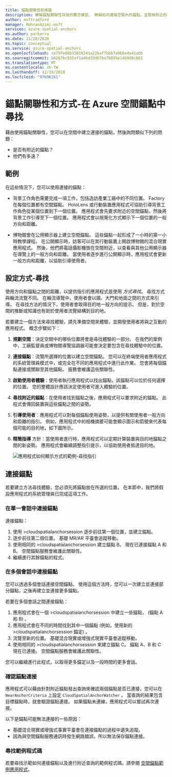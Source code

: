 ```yaml
---
title: 錨點關聯性和尋路
description: 瞭解錨點關聯性背後的概念模型。 瞭解如何連接空間內的錨點，並使用附近的 API 來滿足尋找方法的案例。
author: msftradford
manager: MehranAzimi-msft
services: azure-spatial-anchors
ms.author: parkerra
ms.date: 11/20/2020
ms.topic: conceptual
ms.service: azure-spatial-anchors
ms.openlocfilehash: ce79fe88b33659241a226af7bbb7a966ede41abb
ms.sourcegitcommit: b6267bc931ef1a4bd33d67ba76895e14b9d0c661
ms.translationtype: MT
ms.contentlocale: zh-TW
ms.lasthandoff: 12/19/2020
ms.locfileid: "97696161"
---
```

# <a name="anchor-relationships-and-way-finding-in-azure-spatial-anchors"></a>錨點關聯性和方式-在 Azure 空間錨點中尋找

藉由使用錨點關聯性，您可以在空間中建立連接的錨點，然後詢問類似下列的問題：

* 是否有附近的錨點？
* 他們有多遠？

## <a name="examples"></a>範例

在這些情況下，您可以使用連接的錨點：

* 背景工作角色需要完成一項工作，包括造訪產業工廠中的不同位置。 Factory 在每個位置都有空間錨點。 HoloLens 或行動裝置應用程式可協助引導背景工作角色從某個位置到下一個位置。 應用程式會先要求附近的空間錨點，然後將背景工作引導至下一個位置。 應用程式會以視覺化方式顯示下一個位置的一般方向和距離。

* 博物館會在公用顯示器上建立空間錨點。 這些錨點一起形成了一小時的第一小時教學課程。 在公開顯示時，訪客可以在其行動裝置上開啟博物館的混合現實應用程式。 然後，他們將電話攝影機放在空間附近，以查看與其他公用顯示器在導覽上的一般方向和距離。 當使用者逐步進行公開顯示時，應用程式會更新一般方向和距離，以協助引導使用者。

## <a name="set-up-way-finding"></a>設定方式-尋找

使用方向和錨點之間的距離，以提供指引的應用程式是使用 *方式尋找*。 尋找方式與輪流流覽不同。 在輪流導覽中，使用者會以牆、大門和地面之間的方式來引導。 在尋找方法的情況下，使用者會取得目的地一般方向的提示。 但是，對於空間的推斷或知識也有助於使用者流覽結構到目的地。

若要建立一個方法來尋找體驗，請先準備空間來體驗，並開發使用者將與之互動的應用程式。 概念步驟如下：

1. **規劃空間**：決定空間中的哪些位置將會是尋找體驗的一部分。 在我們的案例中，工廠監督員或博物館導覽協調器可能會決定要包含在尋找體驗中的位置。
2. **連接錨點**：流覽所選擇的位置以建立空間錨點。 您可以在終端使用者應用程式的系統管理員模式中，或完全在不同的應用程式中進行此作業。 您會將每個錨點連接或關聯至其他錨點。 服務會維護這些關聯性。
3. **啟動使用者體驗**：使用者執行應用程式以找出錨點，該錨點可以位於任何選擇的位置。 您的整體設計應該決定使用者可進入體驗的位置。
4. **尋找附近的錨點**：在使用者找到錨點之後，應用程式可以要求附近的錨點。 此程式會傳回裝置與這些錨點之間的姿勢。
5. **引導使用者**：應用程式可以對每個錨點使用姿勢，以提供有關使用者一般方向和距離的指引。 例如，應用程式中的相機摘要可能會顯示圖示和箭號來代表每個可能的目的地，如下圖所示。
6. **精簡指導** 方針：當使用者進行時，應用程式可以定期計算裝置與目的地錨點之間的新姿勢。 應用程式會繼續調整指引提示，以協助使用者抵達目的地。

    ![應用程式如何顯示方式的範例-尋找指引](./media/meeting-spot.png)

## <a name="connect-anchors"></a>連接錨點

若要建立方法尋找體驗，您必須先將錨點放在所選的位置。 在本節中，我們將假設應用程式的系統管理員已完成這項工作。

### <a name="connect-anchors-in-a-single-session"></a>在單一會話中連接錨點

連接錨點：

1. 使用 >cloudspatialanchorsession 逐步前往第一個位置，並建立錨點。
2. 逐步前往第二個位置。 基礎 MR/AR 平臺會追蹤移動。
3. 使用相同的 >cloudspatialanchorsession 建立錨點 B。 現在已連接錨點 A 和 B。 空間錨點服務會維護此關聯性。
4. 繼續進行其餘錨點的程式。

### <a name="connect-anchors-in-multiple-sessions"></a>在多個會話中連接錨點

您可以透過多個會話連接空間錨點。 使用這個方法時，您可以一次建立並連接部分錨點，之後再建立並連接更多錨點。

若要在多個會話之間連接錨點：

1. 應用程式會在一個 >cloudspatialanchorsession 中建立一些錨點， (錨點 A 和 B) 。
2. 應用程式會在不同的時間找到其中一個錨點 (例如，使用新的 >cloudspatialanchorsession 錨定) 。
3. 流覽至新的位置。 基礎混合現實或增強式現實平臺會追蹤移動。
4. 使用相同的 >cloudspatialanchorsession 來建立錨點 C。 錨點 A、B 和 C 現在已連接。 空間錨點服務會維護此關聯性。

您可以繼續進行此程式，以取得更多錨定以及一段時間的更多會話。

### <a name="verify-anchor-connections"></a>確認錨點連接

應用程式可以藉由針對附近錨點發出查詢來確認兩個錨點是否已連接，您可以在 `NearAnchorCriteria` 上設定 `CloudSpatialAnchorWatcher` 。 當查詢的結果包含目標錨點時，就會驗證錨點連接。 如果錨點未連線，應用程式可以嘗試再次連接。

以下是錨點可能無法連接的一些原因：

* 基礎混合現實或增強式事實平臺會在連接錨點的過程中遺失追蹤。
* 因為與空間錨點服務通訊時發生網路錯誤，所以無法保存錨點連接。

### <a name="find-sample-code"></a>尋找範例程式碼

若要尋找示範如何連接錨點以及進行附近查詢的範例程式碼，請參閱 [空間錨點範例應用程式](https://github.com/Azure/azure-spatial-anchors-samples)。
